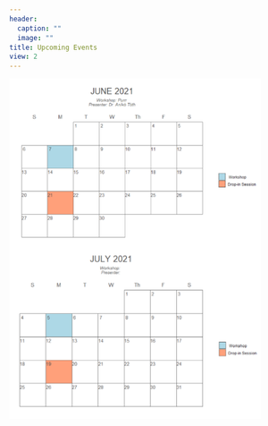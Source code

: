 ```yaml
---
header:
  caption: ""
  image: ""
title: Upcoming Events
view: 2
---
```


<!--- <div class="article-style" style="width:2000px"> <p>
<img src="June2021.png" width=30% style = "margin-left: 0px; margin-right: 10px; float:left;" >
<img src="July2021.png" width=30% style = "margin-left: 0px; margin-right: 10px; float:left;" ></p>
</div> ---> 


<img src="June2021.png" width=450 style = "margin-left: 0px; margin-right: 10px; float:left;" >

<img src="July2021.png" width=450 style = "margin-left: 0px; margin-right: 10px;" >